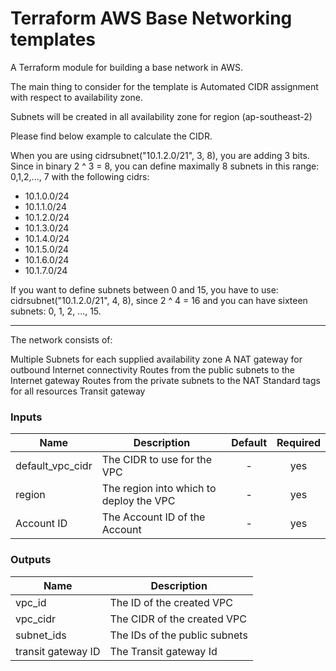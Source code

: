 # Terraform AWS Base Networking templates

A Terraform module for building a base network in AWS.

The main thing to consider for the template is Automated CIDR assignment with respect to availability zone.

Subnets will be created in all availability zone for region (ap-southeast-2)

Please find below example to calculate the CIDR.

When you are using cidrsubnet("10.1.2.0/21", 3, 8), you are adding 3 bits. Since in binary 2 ^ 3 = 8, you can define maximally 8 subnets in this range: 0,1,2,..., 7 with the following cidrs:

* 10.1.0.0/24
* 10.1.1.0/24
* 10.1.2.0/24
* 10.1.3.0/24
* 10.1.4.0/24
* 10.1.5.0/24
* 10.1.6.0/24
* 10.1.7.0/24

If you want to define subnets between 0 and 15, you have to use: cidrsubnet("10.1.2.0/21", 4, 8), since 2 ^ 4 = 16 and you can have sixteen subnets: 0, 1, 2, ..., 15.

------------------------

The network consists of:

Multiple Subnets for each supplied availability zone
A NAT gateway for outbound Internet connectivity
Routes from the public subnets to the Internet gateway
Routes from the private subnets to the NAT
Standard tags for all resources
Transit gateway




### Inputs

| Name                             | Description                                                                               | Default | Required                                     |
|----------------------------------|-------------------------------------------------------------------------------------------|:-------:|:--------------------------------------------:|
| default_vpc_cidr                 | The CIDR to use for the VPC                                                               | -       | yes                                          |
| region                           | The region into which to deploy the VPC                                                   | -       | yes                                          |
| Account ID                       | The Account ID of the Account                                                             | -       | yes                                          |



### Outputs

| Name                         | Description                                          |
|------------------------------|------------------------------------------------------|
| vpc_id                       | The ID of the created VPC                            |
| vpc_cidr                     | The CIDR of the created VPC                          |
| subnet_ids                   | The IDs of the public subnets                        |                |
| transit gateway ID           | The Transit gateway Id                               |
